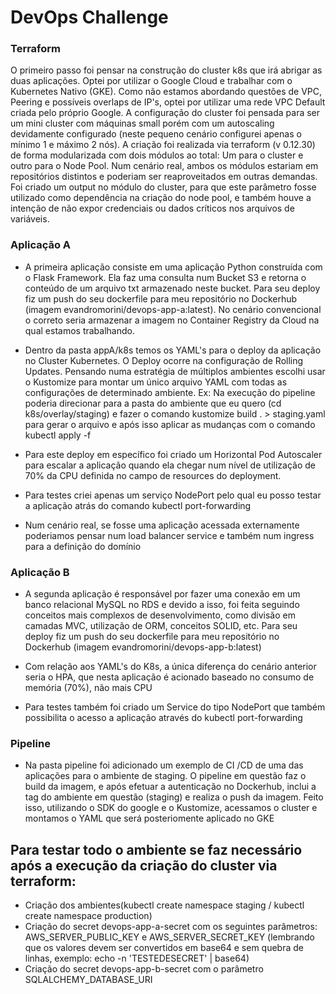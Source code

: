 # DevOps Challenge

### Terraform
O primeiro passo foi pensar na construção do cluster k8s que irá abrigar as duas aplicações. Optei por utilizar o Google Cloud e trabalhar com o Kubernetes Nativo (GKE). Como não estamos abordando questões de VPC, Peering e possíveis overlaps de IP's, optei por utilizar uma rede VPC Default criada pelo próprio Google.
A configuração do cluster foi pensada para ser um mini cluster com máquinas small porém com um autoscaling devidamente configurado (neste pequeno cenário configurei apenas o mínimo 1 e máximo 2 nós).
A criação foi realizada via terraform (v 0.12.30) de forma modularizada com dois módulos ao total: Um para o cluster e outro para o Node Pool. Num cenário real, ambos os módulos estariam em repositórios distintos e poderiam ser reaproveitados em outras demandas. Foi criado um output no módulo do cluster, para que este parâmetro fosse utilizado como dependência na criação do node pool, e também houve a intenção de não expor credenciais ou dados críticos nos arquivos de variáveis.

### Aplicação A
* A primeira aplicação consiste em uma aplicação Python construída com o Flask Framework. Ela faz uma consulta num Bucket S3 e retorna o conteúdo de um arquivo txt armazenado neste bucket. Para seu deploy fiz um push do seu dockerfile para meu repositório no Dockerhub (imagem evandromorini/devops-app-a:latest). No cenário convencional o correto seria armazenar a imagem no Container Registry da Cloud na qual estamos trabalhando.

* Dentro da pasta appA/k8s temos os YAML's para o deploy da aplicação no Cluster Kubernetes. O Deploy ocorre na configuração de Rolling Updates. Pensando numa estratégia de múltiplos ambientes escolhi usar o Kustomize para montar um único arquivo YAML com todas as configurações de determinado ambiente. Ex: Na execução do pipeline poderia direcionar para a pasta do ambiente que eu quero (cd k8s/overlay/staging) e fazer o comando kustomize build . > staging.yaml para gerar o arquivo e após isso aplicar as mudanças com o comando kubectl apply -f

* Para este deploy em específico foi criado um Horizontal Pod Autoscaler para escalar a aplicação quando ela chegar num nível de utilização de 70% da CPU definida no campo de resources do deployment.

* Para testes criei apenas um serviço NodePort pelo qual eu posso testar a aplicação atrás do comando kubectl port-forwarding

* Num cenário real, se fosse uma aplicação acessada externamente poderiamos pensar num load balancer service e também num ingress para a definição do domínio

### Aplicação B
* A segunda aplicação é responsável por fazer uma conexão em um banco relacional MySQL no RDS e devido a isso, foi feita seguindo conceitos mais complexos de desenvolvimento, como divisão em camadas MVC, utilização de ORM, conceitos SOLID, etc. Para seu deploy fiz um push do seu dockerfile para meu repositório no Dockerhub (imagem evandromorini/devops-app-b:latest)

* Com relação aos YAML's do K8s, a única diferença do cenário anterior seria o HPA, que nesta aplicação é acionado baseado no consumo de memória (70%), não mais CPU

* Para testes também foi criado um Service do tipo NodePort que também possibilita o acesso a aplicação através do kubectl port-forwarding

### Pipeline
* Na pasta pipeline foi adicionado um exemplo de CI /CD de uma das aplicações para o ambiente de staging. O pipeline em questão faz o build da imagem, e após efetuar a autenticação no Dockerhub, inclui a tag do ambiente em questão (staging) e realiza o push da imagem. Feito isso, utilizando o SDK do google e o Kustomize, acessamos o cluster e montamos o YAML que será posteriomente aplicado no GKE

## Para testar todo o ambiente se faz necessário após a execução da criação do cluster via terraform:
* Criação dos ambientes(kubectl create namespace staging / kubectl create namespace production)
* Criação do secret devops-app-a-secret com os seguintes parâmetros: AWS_SERVER_PUBLIC_KEY e AWS_SERVER_SECRET_KEY (lembrando que os valores devem ser convertidos em base64 e sem quebra de linhas, exemplo: echo -n 'TESTEDESECRET' | base64)
* Criação do secret devops-app-b-secret com o parâmetro SQLALCHEMY_DATABASE_URI